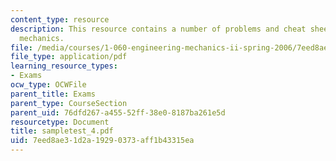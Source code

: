 ```yaml
---
content_type: resource
description: This resource contains a number of problems and cheat sheets on fluid
  mechanics.
file: /media/courses/1-060-engineering-mechanics-ii-spring-2006/7eed8ae31d2a19290373aff1b43315ea_sampletest_4.pdf
file_type: application/pdf
learning_resource_types:
- Exams
ocw_type: OCWFile
parent_title: Exams
parent_type: CourseSection
parent_uid: 76dfd267-a455-52ff-38e0-8187ba261e5d
resourcetype: Document
title: sampletest_4.pdf
uid: 7eed8ae3-1d2a-1929-0373-aff1b43315ea
---
```

